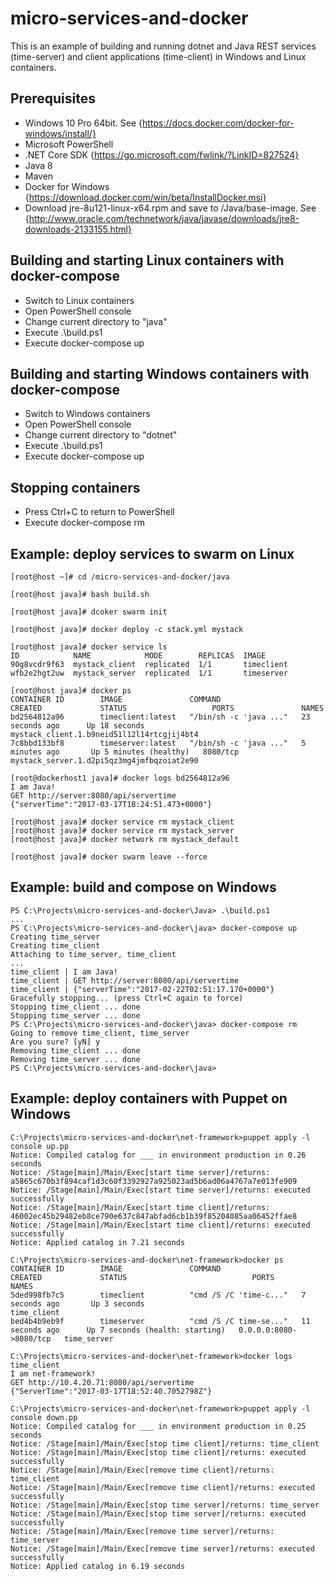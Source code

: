 # micro-services-and-docker
This is an example of building and running dotnet and Java REST services (time-server) and client applications (time-client) in Windows and Linux containers.

## Prerequisites
- Windows 10 Pro 64bit. See {https://docs.docker.com/docker-for-windows/install/}
- Microsoft PowerShell
- .NET Core SDK {https://go.microsoft.com/fwlink/?LinkID=827524}
- Java 8
- Maven
- Docker for Windows {https://download.docker.com/win/beta/InstallDocker.msi}
- Download jre-8u121-linux-x64.rpm and save to /Java/base-image. See {http://www.oracle.com/technetwork/java/javase/downloads/jre8-downloads-2133155.html}

## Building and starting Linux containers with docker-compose
- Switch to Linux containers
- Open PowerShell console
- Change current directory to "java"
- Execute .\build.ps1
- Execute docker-compose up

## Building and starting Windows containers with docker-compose
- Switch to Windows containers
- Open PowerShell console
- Change current directory to "dotnet"
- Execute .\build.ps1
- Execute docker-compose up

## Stopping containers
- Press Ctrl+C to return to PowerShell
- Execute docker-compose rm

## Example: deploy services to swarm on Linux
```
[root@host ~]# cd /micro-services-and-docker/java

[root@host java]# bash build.sh

[root@host java]# dcoker swarm init

[root@host java]# docker deploy -c stack.yml mystack

[root@host java]# docker service ls
ID            NAME            MODE        REPLICAS  IMAGE
90g8vcdr9f63  mystack_client  replicated  1/1       timeclient
wfb2e2hgt2uw  mystack_server  replicated  1/1       timeserver

[root@host java]# docker ps
CONTAINER ID        IMAGE               COMMAND                  CREATED             STATUS                   PORTS               NAMES
bd2564812a96        timeclient:latest   "/bin/sh -c 'java ..."   23 seconds ago      Up 18 seconds                                mystack_client.1.b9neid51l12l14rtcgjij4bt4
7c8bbd133bf8        timeserver:latest   "/bin/sh -c 'java ..."   5 minutes ago       Up 5 minutes (healthy)   8080/tcp            mystack_server.1.d2pi5qz3mg4jmfbqzoiat2e90

[root@dockerhost1 java]# docker logs bd2564812a96
I am Java!
GET http://server:8080/api/servertime
{"serverTime":"2017-03-17T18:24:51.473+0000"}

[root@host java]# docker service rm mystack_client
[root@host java]# docker service rm mystack_server
[root@host java]# docker network rm mystack_default

[root@host java]# docker swarm leave --force
```

## Example: build and compose on Windows
```
PS C:\Projects\micro-services-and-docker\Java> .\build.ps1
...
PS C:\Projects\micro-services-and-docker\java> docker-compose up
Creating time_server
Creating time_client
Attaching to time_server, time_client
...
time_client | I am Java!
time_client | GET http://server:8080/api/servertime
time_client | {"serverTime":"2017-02-22T02:51:17.170+0000"}
Gracefully stopping... (press Ctrl+C again to force)
Stopping time_client ... done
Stopping time_server ... done
PS C:\Projects\micro-services-and-docker\java> docker-compose rm
Going to remove time_client, time_server
Are you sure? [yN] y
Removing time_client ... done
Removing time_server ... done
PS C:\Projects\micro-services-and-docker\java>
```

## Example: deploy containers with Puppet on Windows
```
C:\Projects\micro-services-and-docker\net-framework>puppet apply -l console up.pp
Notice: Compiled catalog for ___ in environment production in 0.26 seconds
Notice: /Stage[main]/Main/Exec[start time server]/returns: a5865c670b3f894caf1d3c60f3392927a925023ad5b6ad06a4767a7e013fe909
Notice: /Stage[main]/Main/Exec[start time server]/returns: executed successfully
Notice: /Stage[main]/Main/Exec[start time client]/returns: 46002ec45b29482eb8ce790e637c847abfad6cb1b39f85204085aa06452ffae8
Notice: /Stage[main]/Main/Exec[start time client]/returns: executed successfully
Notice: Applied catalog in 7.21 seconds

C:\Projects\micro-services-and-docker\net-framework>docker ps
CONTAINER ID        IMAGE               COMMAND                  CREATED             STATUS                            PORTS                    NAMES
5ded998fb7c5        timeclient          "cmd /S /C 'time-c..."   7 seconds ago       Up 3 seconds                                               time_client
bed4b4b9eb9f        timeserver          "cmd /S /C time-se..."   11 seconds ago      Up 7 seconds (health: starting)   0.0.0.0:8080->8080/tcp   time_server

C:\Projects\micro-services-and-docker\net-framework>docker logs time_client
I am net-framework!
GET http://10.4.20.71:8080/api/servertime
{"ServerTime":"2017-03-17T18:52:40.7052798Z"}

C:\Projects\micro-services-and-docker\net-framework>puppet apply -l console down.pp
Notice: Compiled catalog for ___ in environment production in 0.25 seconds
Notice: /Stage[main]/Main/Exec[stop time client]/returns: time_client
Notice: /Stage[main]/Main/Exec[stop time client]/returns: executed successfully
Notice: /Stage[main]/Main/Exec[remove time client]/returns: time_client
Notice: /Stage[main]/Main/Exec[remove time client]/returns: executed successfully
Notice: /Stage[main]/Main/Exec[stop time server]/returns: time_server
Notice: /Stage[main]/Main/Exec[stop time server]/returns: executed successfully
Notice: /Stage[main]/Main/Exec[remove time server]/returns: time_server
Notice: /Stage[main]/Main/Exec[remove time server]/returns: executed successfully
Notice: Applied catalog in 6.19 seconds
```

